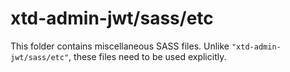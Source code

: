 # xtd-admin-jwt/sass/etc

This folder contains miscellaneous SASS files. Unlike `"xtd-admin-jwt/sass/etc"`, these files
need to be used explicitly.
